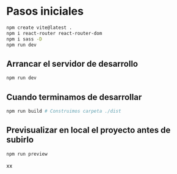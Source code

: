 # Pasos iniciales

```sh
npm create vite@latest .
npm i react-router react-router-dom
npm i sass -D
npm run dev
```

## Arrancar el servidor de desarrollo

```sh
npm run dev
```

## Cuando terminamos de desarrollar 

```sh
npm run build # Construimos carpeta ./dist
```

## Previsualizar en local el proyecto antes de subirlo

```sh
npm run preview
```

xx

